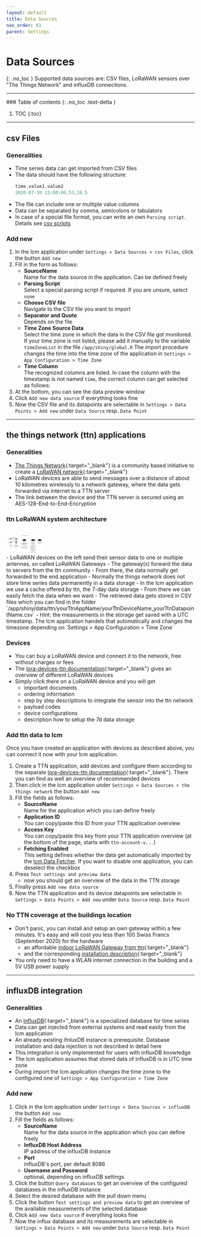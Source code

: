 ```yaml
---
layout: default
title: Data Sources
nav_order: 03
parent: Settings
---
```


# Data Sources
{: .no_toc }
Supported data sources are: CSV files, LoRaWAN sensors over "The Things Network" and influxDB connections.

<hr>
### Table of contents
{: .no_toc .text-delta }

1. TOC
{:toc}

<hr>

## csv Files
### Generalities
- Time series data can get imported from CSV files
- The data should have the following structure:
  ```javascript
  time,value1,value2
  2020-07-30 13:00:00,53,10.5
  ```
- The file can include one or multiple value columns
- Data can be separated by comma, semicolons or tabulators
- In case of a special file format, you can write an own `Parsing script`. Details see [csv scripts](https://hslu-ige-laes.github.io/lcm/docs/about/fileStructure/#csvscripts)

### Add new
1. In the lcm application under `Settings > Data Sources > csv Files`, click the button `Add new`
1. Fill in the form as follows:
   - **SourceName**<br>
     Name for the data source in the application. Can be defined freely
   - **Parsing Script**<br>
     Select a special parsing script if required. If you are unsure, select `none`
   - **Choose CSV file**<br>
     Navigate to the CSV file you want to import
   - **Separator and Quote**<br>
     Depends on the file
   - **Time Zone Source Data**<br>
     Select the time zone in which the data in the CSV file got monitored. If your time zone is not listed, please add it manually to the variable `timeZoneList` in the file `/app/shiny/global.R`
     The import procedure changes the time into the time zone of the application in `Settings > App Configuration > Time Zone`
   - **Time Column**<br>
     The recognized columns are listed. In case the column with the timestamp is not named `time`, the correct column can get selected as follows:
1. At the bottom, you can see the data preview window
1. Click `Add new data source` if everything looks fine
1. Now the CSV file and its datapoints are selectable in `Settings > Data Points > Add new` under `Data Source` resp. `Data Point`

<hr>

## the things network (ttn) applications
### Generalities
- [The Things Network](https://de.wikipedia.org/wiki/The_Things_Network){:target="_blank"} is a community based initiative to create a [LoRaWAN network](https://de.wikipedia.org/wiki/Long_Range_Wide_Area_Network){:target="_blank"}
- LoRaWAN devices are able to send messages over a distance of about 10 kilometres wirelessly to a network gateway, where the data gets forwarded via internet to a TTN server
- The link between the device and the TTN server is secured using an AES-128-End-to-End-Encryption


### ttn LoRaWAN system architecture
<br>
<img src="https://github.com/hslu-ige-laes/lcm/raw/master/docs/assets/images/settingsDataSources_01.PNG" width="100"/>
<br>
- LoRaWAN devices on the left send their sensor data to one or multiple antennas, so called LoRaWAN Gateways
- The gateway(s) forward the data to servers from the ttn community
- From there, the data normally get forwarded to the end application
- Normally the things network does not store time series data permanently in a data storage
- In the lcm application we use a cache offered by ttn, the 7-day data storage
- From there we can easily fetch the data when we want
- The retrieved data gets stored in CSV files which you can find in the folder `/app/shiny/data/ttn/yourTtnAppName/yourTtnDeviceName_yourTtnDatapointName.csv`
- Hint: the measurements in the storage get saved with a UTC timestamp. The lcm application handels that automatically and changes the timezone depending on `Settings > App Configuration > Time Zone`


### Devices
- You can buy a LoRaWAN device and connect it to the network, free without charges or fees
- The [lora-devices-ttn documentation](https://hslu-ige-laes.github.io/lora-devices-ttn/){:target="_blank"} gives an overview of different LoRaWAN devices
- Simply click there on a LoRaWAN device and you will get
  - important documents
  - ordering information
  - step by step descriptions to integrate the sensor into the ttn network
  - payload codes
  - device configurations
  - description how to setup the 7d data storage


### Add ttn data to lcm
Once you have created an application with devices as described above, you can connect it now with your lcm application.

1. Create a TTN application, add devices and configure them according to the separate [lora-devices-ttn documentation](https://hslu-ige-laes.github.io/lora-devices-ttn/){:target="_blank"}.
   There you can find as well an overview of recommended devices
1. Then click in the lcm application under `Settings > Data Sources > the things network` the button `Add new`
1. Fill the fields as follows:
   - **SourceName**<br>
     Name for the application which you can define freely
   - **Application ID**<br>
     You can copy/paste this ID from your TTN application overview
   - **Access Key**<br>
     You can copy/paste this key from your TTN application overview (at the bottom of the page, starts with `ttn-account-v...`)
   - **Fetching Enabled**<br>
     This setting defines whether the data get automatically imported by the [lcm Data Fetcher](https://hslu-ige-laes.github.io/lcm/docs/installation/dataFetcher/). If you want to disable one application, you can deselect the checkbox
1. Press `Test settings and preview data`
   - now you should get an overview of the data in the TTN storage
1. Finally press `Add new data source`
1. Now the TTN application and its device datapoints are selectable in `Settings > Data Points > Add new` under `Data Source` resp. `Data Point`


### No TTN coverage at the buildings location
- Don't panic, you can install and setup an own gateway within a few minutes. It's easy and will cost you less than 100 Swiss Francs (September 2020) for the hardware
  - an affordable [indoor LoRaWAN Gateway from ttn](https://ch.rs-online.com/web/p/entwicklungstools-kommunikation-und-drahtlos/1843981/){:target="_blank"}
  - and the corresponding [installation description](https://www.thethingsnetwork.org/docs/gateways/thethingsindoor/#activate-your-gateway-in-under-5-min){:target="_blank"}
- You only need to have a WLAN internet connection in the building and a 5V USB power supply

<hr>

## influxDB integration
### Generalities
- An [influxDB](https://en.wikipedia.org/wiki/InfluxDB){:target="_blank"} is a specialized database for time series
- Data can get injected from external systems and read easily from the lcm application
- An already existing ifnluxDB instance is prerequisite. Database installation and data injection is not described in detail here
- This integration is only implemented for users with influxDB knowledge
- The lcm application assumes that stored data of influxDB is in UTC time zone
- During import the lcm application changes the time zone to the configured one of `Settings > App Configuration > Time Zone`


### Add new
1. Click in the lcm application under `Settings > Data Sources > influxDB` the button `Add new`
1. Fill the fields as follows:
   - **SourceName**<br>
     Name for the data source in the application which you can define freely
   - **InfluxDB Host Address**<br>
     IP address of the influxDB instance
   - **Port**<br>
     influxDB's port, per default 8086
   - **Username and Password**<br>
     optional, depending on influxDB settings
1. Click the button `Query databases` to get an overview of the configured databases in the influxDB instance
1. Select the desired database with the pull down menu
1. Click the button `Test settings and preview data` to get an overview of the available measurements of the selected database
1. Click `Add new data source` if everything looks fine
1. Now the influx database and its measurements are selectable in `Settings > Data Points > Add new` under `Data Source` resp. `Data Point`

